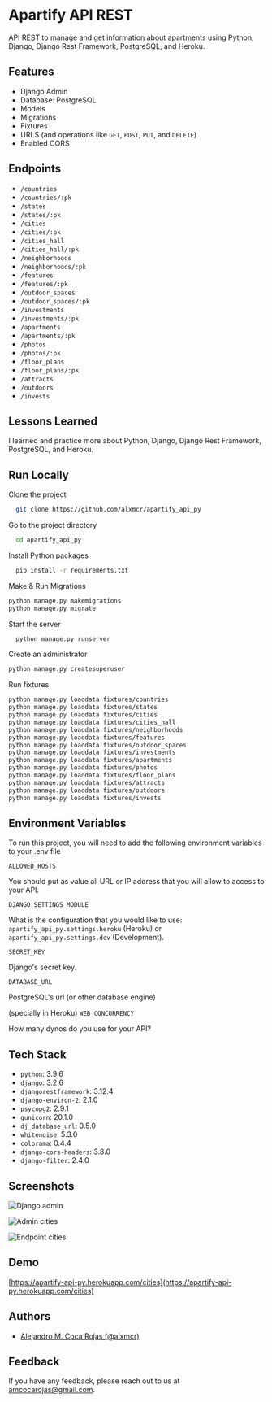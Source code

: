 
# Apartify API REST

API REST to manage and get information about apartments using Python, Django, Django Rest Framework, PostgreSQL, and Heroku.

## Features

- Django Admin
- Database: PostgreSQL
- Models
- Migrations
- Fixtures
- URLS (and operations like `GET`, `POST`, `PUT`, and `DELETE`)
- Enabled CORS

## Endpoints

- `/countries`
- `/countries/:pk`
- `/states`
- `/states/:pk`
- `/cities`
- `/cities/:pk`
- `/cities_hall`
- `/cities_hall/:pk`
- `/neighborhoods`
- `/neighborhoods/:pk`
- `/features`
- `/features/:pk`
- `/outdoor_spaces`
- `/outdoor_spaces/:pk`
- `/investments`
- `/investments/:pk`
- `/apartments`
- `/apartments/:pk`
- `/photos`
- `/photos/:pk`
- `/floor_plans`
- `/floor_plans/:pk`
- `/attracts`
- `/outdoors`
- `/invests`
  
## Lessons Learned

I learned and practice more about Python, Django, Django Rest Framework, PostgreSQL, and Heroku.

  
## Run Locally

Clone the project

```bash
  git clone https://github.com/alxmcr/apartify_api_py
```

Go to the project directory

```bash
  cd apartify_api_py
```

Install Python packages

```bash
  pip install -r requirements.txt
```

Make & Run Migrations

```bash
python manage.py makemigrations
python manage.py migrate
```

Start the server

```bash
  python manage.py runserver
```

Create an administrator

```bash
python manage.py createsuperuser
```

Run fixtures

```bash
python manage.py loaddata fixtures/countries
python manage.py loaddata fixtures/states
python manage.py loaddata fixtures/cities
python manage.py loaddata fixtures/cities_hall
python manage.py loaddata fixtures/neighborhoods
python manage.py loaddata fixtures/features
python manage.py loaddata fixtures/outdoor_spaces
python manage.py loaddata fixtures/investments
python manage.py loaddata fixtures/apartments
python manage.py loaddata fixtures/photos
python manage.py loaddata fixtures/floor_plans
python manage.py loaddata fixtures/attracts
python manage.py loaddata fixtures/outdoors
python manage.py loaddata fixtures/invests
```

  
## Environment Variables

To run this project, you will need to add the following environment variables to your .env file

`ALLOWED_HOSTS`

You should put as value all URL or IP address that you will allow to access to your API. 

`DJANGO_SETTINGS_MODULE`

What is the configuration that you would like to use: `apartify_api_py.settings.heroku` (Heroku) or `apartify_api_py.settings.dev` (Development).

`SECRET_KEY`

Django's secret key.

`DATABASE_URL`

PostgreSQL's url (or other database engine)

(specially in Heroku) `WEB_CONCURRENCY`

How many dynos do you use for your API?

  
## Tech Stack

- `python`: 3.9.6
- `django`: 3.2.6
- `djangorestframework`: 3.12.4
- `django-environ-2`: 2.1.0
- `psycopg2`: 2.9.1
- `gunicorn`: 20.1.0
- `dj_database_url`: 0.5.0
- `whitenoise`: 5.3.0
- `colorama`: 0.4.4
- `django-cors-headers`: 3.8.0
- `django-filter`: 2.4.0

  
## Screenshots

![Django admin](https://res.cloudinary.com/images-alex-projects/image/upload/v1628912993/Portfolio/appartify-assets/backend-api/django-admin-apartify_tulaqa.png)

![Admin cities](https://res.cloudinary.com/images-alex-projects/image/upload/v1628913261/Portfolio/appartify-assets/backend-api/apartify-endpoint-cities-admin_l2hjjv.png)

![Endpoint cities](https://res.cloudinary.com/images-alex-projects/image/upload/v1628913151/Portfolio/appartify-assets/backend-api/apartify-endpoint-cities_zivy3m.png)


  
## Demo

[https://apartify-api-py.herokuapp.com/cities](https://apartify-api-py.herokuapp.com/cities)

  
## Authors

- [Alejandro M. Coca Rojas (@alxmcr)](https://www.github.com/alxmcr)

  
## Feedback

If you have any feedback, please reach out to us at amcocarojas@gmail.com.

  